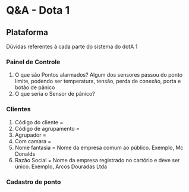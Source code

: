 # Q&A - Dota 1 

## Plataforma

Dúvidas referentes à cada parte do sistema do dotA 1

### Painel de Controle

1. O que são Pontos alarmados? Algum dos sensores passou do ponto limite, podendo ser temperatura, tensão, perda de conexão, porta e botão de pânico
2. O que seria o Sensor de pânico? 

### Clientes

1. Código do cliente = 
2. Código de agrupamento =
3. Agrupador = 
4. Com camara = 
5. Nome fantasia = Nome da empresa comum ao público. Exemplo, Mc Donalds
6. Razão Social = Nome da empresa registrado no cartório e deve ser único. Exemplo, Arcos Douradas Ltda

### Cadastro de ponto
<!--stackedit_data:
eyJoaXN0b3J5IjpbMTg3OTY3NTIyMSw2NjkyNzk1MDZdfQ==
-->
